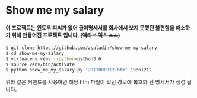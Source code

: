 # Show me my salary

#### 이 프로젝트는 윈도우 피씨가 없어 급여명세서를 회사에서 보지 못했던 불편함을 해소하기 위해 만들어진 프로젝트 입니다. ~~(액티브 엑스 ㅗㅗ)~~

```bash
$ git clone https://github.com/zsaladin/show-me-my-salary
$ cd show-me-my-salary
$ virtualenv venv --python=python3.6
$ source venv/bin/activate
$ python show_me_my_salary.py '2017000012.htm' 19861212
```

위와 같은 커맨드를 사용하면 해당 htm 파일이 있던 경로에 복호화 된 명세서가 생성 됩니다.

